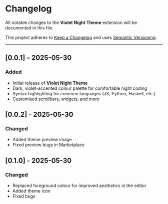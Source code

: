 # Changelog

All notable changes to the **Violet Night Theme** extension will be documented in this file.

This project adheres to [Keep a Changelog](https://keepachangelog.com/en/1.0.0/) and uses [Semantic Versioning](https://semver.org/).

---

## [0.0.1] – 2025-05-30
### Added
- Initial release of **Violet Night Theme**
- Dark, violet-accented colour palette for comfortable night coding
- Syntax highlighting for common languages (JS, Python, Haskell, etc.)
- Customised scrollbars, widgets, and more

## [0.0.2] - 2025-05-30
### Changed
- Added theme preview image
- Fixed preview bugs in Marketplace

## [0.1.0] - 2025-05-30
### Changed
- Replaced foreground colour for improved aesthetics in the editor
- Added theme icon
- Fixed bugs